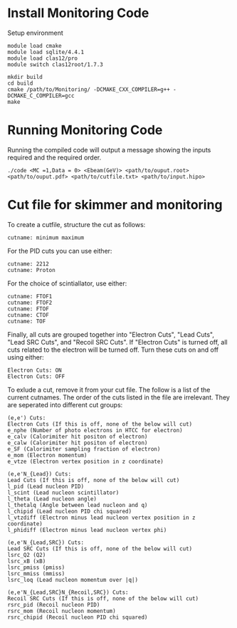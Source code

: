 # Install Monitoring Code

Setup environment 
```
module load cmake
module load sqlite/4.4.1
module load clas12/pro
module switch clas12root/1.7.3
```

```
mkdir build
cd build
cmake /path/to/Monitoring/ -DCMAKE_CXX_COMPILER=g++ -DCMAKE_C_COMPILER=gcc
make
```

# Running Monitoring Code

Running the compiled code will output a message showing the inputs required and the required order.

```
./code <MC =1,Data = 0> <Ebeam(GeV)> <path/to/ouput.root> <path/to/ouput.pdf> <path/to/cutfile.txt> <path/to/input.hipo>
```

# Cut file for skimmer and monitoring

To create a cutfile, structure the cut as follows:

```
cutname: minimum maximum
```

For the PID cuts you can use either:
```
cutname: 2212
cutname: Proton
```

For the choice of scintiallator, use either:
```
cutname: FTOF1
cutname: FTOF2
cutname: FTOF
cutname: CTOF
cutname: TOF
```

Finally, all cuts are grouped together into "Electron Cuts", "Lead Cuts", "Lead SRC Cuts", and "Recoil SRC Cuts". If "Electron Cuts" is turned off, all cuts related to the electron will be turned off. Turn these cuts on and off using either:

```
Electron Cuts: ON
Electron Cuts: OFF
```

To exlude a cut, remove it from your cut file. The follow is a list of the current cutnames. The order of the cuts listed in the file are irrelevant. They are seperated into different cut groups:

```
(e,e') Cuts:
Electron Cuts (If this is off, none of the below will cut)
e_nphe (Number of photo electrons in HTCC for electron)
e_calv (Calorimiter hit positon of electron)
e_calw (Calorimiter hit positon of electron)
e_SF (Calorimiter sampling fraction of electron)
e_mom (Electron momentum)
e_vtze (Electron vertex position in z coordinate)

(e,e'N_{Lead}) Cuts:
Lead Cuts (If this is off, none of the below will cut)
l_pid (Lead nucleon PID)
l_scint (Lead nucleon scintillator)
l_theta (Lead nucleon angle)
l_thetalq (Angle between lead nucleon and q)
l_chipid (Lead nucleon PID chi squared)
l_vtzdiff (Electron minus lead nucleon vertex position in z coordinate)
l_phidiff (Electron minus lead nucleon vertex phi)

(e,e'N_{Lead,SRC}) Cuts:
Lead SRC Cuts (If this is off, none of the below will cut)
lsrc_Q2 (Q2)
lsrc_xB (xB)
lsrc_pmiss (pmiss)
lsrc_mmiss (mmiss)
lsrc_loq (Lead nucleon momentum over |q|)

(e,e'N_{Lead,SRC}N_{Recoil,SRC}) Cuts:
Recoil SRC Cuts (If this is off, none of the below will cut)
rsrc_pid (Recoil nucleon PID)
rsrc_mom (Recoil nucleon momentum)
rsrc_chipid (Recoil nucleon PID chi squared)
```
